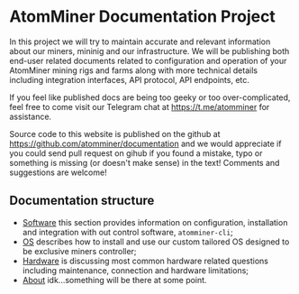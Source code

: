 # AtomMiner Documentation Project

In this project we will try to maintain accurate and relevant information about our miners, mininig and our infrastructure. We will be publishing both end-user related documents related to configuration and operation of your AtomMiner mining rigs and farms along with more technical details including integration interfaces, API protocol, API endpoints, etc.

If you feel like published docs are being too geeky or too over-complicated, feel free to come visit our Telegram chat at https://t.me/atomminer for assistance.

Source code to this website is published on the github at https://github.com/atomminer/documentation and we would appreciate if you could send pull request on gihub if you found a mistake, typo or something is missing (or doesn't make sense) in the text! Comments and suggestions are welcome!

## Documentation structure

* [Software](/software/) this section provides information on configuration, installation and integration with out control software, `atomminer-cli`;
* [OS](/os/) describes how to install and use our custom tailored OS designed to be exclusive miners controller;
* [Hardware](/hardware/) is discussing most common hardware related questions including maintenance, connection and hardware limitations;
* [About](/about) idk...something will be there at some point.

